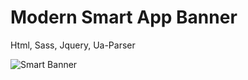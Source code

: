 # Modern Smart App Banner

Html, Sass, Jquery, Ua-Parser

![Smart Banner](https://i.imgur.com/AMkZkgs.jpg)
